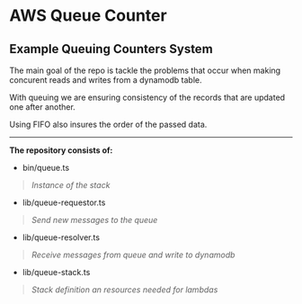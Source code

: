 # AWS Queue Counter
## Example Queuing Counters System

The main goal of the repo is tackle the problems that occur when making concurent reads and writes from a dynamodb table.

With queuing we are ensuring consistency of the records that are updated one after another. 

Using FIFO also insures the order of the passed data.

---

**The repository consists of:**

* bin/queue.ts 
> _Instance of the stack_

* lib/queue-requestor.ts 
> _Send new messages to the queue_

* lib/queue-resolver.ts  
> _Receive messages from queue and write to dynamodb_

* lib/queue-stack.ts     
> _Stack definition an resources needed for lambdas_
